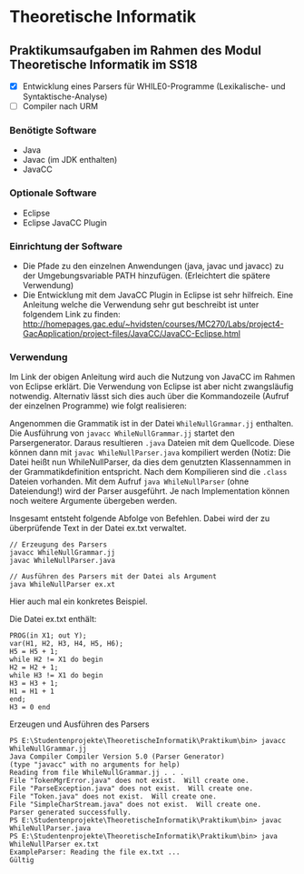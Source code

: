 # Theoretische Informatik
## Praktikumsaufgaben im Rahmen des Modul Theoretische Informatik im SS18

- [x] Entwicklung eines Parsers für WHILE0-Programme (Lexikalische- und Syntaktische-Analyse)
- [ ] Compiler nach URM

### Benötigte Software
- Java
- Javac (im JDK enthalten)
- JavaCC
### Optionale Software
- Eclipse
- Eclipse JavaCC Plugin

### Einrichtung der Software
- Die Pfade zu den einzelnen Anwendungen (java, javac und javacc) zu der Umgebungsvariable PATH hinzufügen. (Erleichtert die spätere Verwendung)
- Die Entwicklung mit dem JavaCC Plugin in Eclipse ist sehr hilfreich. Eine Anleitung welche die Verwendung sehr gut beschreibt ist unter folgendem Link zu finden: http://homepages.gac.edu/~hvidsten/courses/MC270/Labs/project4-GacApplication/project-files/JavaCC/JavaCC-Eclipse.html

### Verwendung
Im Link der obigen Anleitung wird auch die Nutzung von JavaCC im Rahmen von Eclipse erklärt.
Die Verwendung von Eclipse ist aber nicht zwangsläufig notwendig. Alternativ lässt sich dies auch über die Kommandozeile (Aufruf der einzelnen Programme) wie folgt realisieren:

Angenommen die Grammatik ist in der Datei `WhileNullGrammar.jj` enthalten. Die Ausführung von `javacc WhileNullGrammar.jj` startet den Parsergenerator. Daraus resultieren `.java` Dateien mit dem Quellcode. Diese können dann mit `javac WhileNullParser.java` kompiliert werden (Notiz: Die Datei heißt nun WhileNullParser, da dies dem genutzten Klassennammen in der Grammatikdefinition entspricht. Nach dem Kompilieren sind die `.class` Dateien vorhanden. Mit dem Aufruf `java WhileNullParser` (ohne Dateiendung!) wird der Parser ausgeführt. Je nach Implementation können noch weitere Argumente übergeben werden.

Insgesamt entsteht folgende Abfolge von Befehlen.
Dabei wird der zu überprüfende Text in der Datei ex.txt verwaltet.
```
// Erzeugung des Parsers
javacc WhileNullGrammar.jj
javac WhileNullParser.java

// Ausführen des Parsers mit der Datei als Argument
java WhileNullParser ex.xt
```

Hier auch mal ein konkretes Beispiel.

Die Datei ex.txt enthält:
```
PROG(in X1; out Y);
var(H1, H2, H3, H4, H5, H6);
H5 = H5 + 1;
while H2 != X1 do begin
H2 = H2 + 1;
while H3 != X1 do begin
H3 = H3 + 1;
H1 = H1 + 1
end;
H3 = 0 end
```
Erzeugen und Ausführen des Parsers
```
PS E:\Studentenprojekte\TheoretischeInformatik\Praktikum\bin> javacc WhileNullGrammar.jj
Java Compiler Compiler Version 5.0 (Parser Generator)
(type "javacc" with no arguments for help)
Reading from file WhileNullGrammar.jj . . .
File "TokenMgrError.java" does not exist.  Will create one.
File "ParseException.java" does not exist.  Will create one.
File "Token.java" does not exist.  Will create one.
File "SimpleCharStream.java" does not exist.  Will create one.
Parser generated successfully.
PS E:\Studentenprojekte\TheoretischeInformatik\Praktikum\bin> javac WhileNullParser.java
PS E:\Studentenprojekte\TheoretischeInformatik\Praktikum\bin> java WhileNullParser ex.txt
ExampleParser: Reading the file ex.txt ...
Gültig
```

